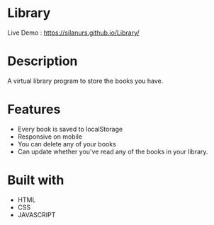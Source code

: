 # Library
Live Demo : https://silanurs.github.io/Library/
# Description
A virtual library program to store the books you have.
# Features 
* Every book is saved to localStorage
* Responsive on mobile
* You can delete any of your books
* Can update whether you've read any of the books in your library.
# Built with
* HTML
* CSS
* JAVASCRIPT
